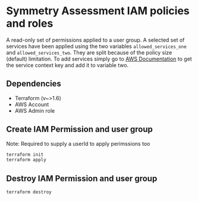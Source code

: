 # Symmetry Assessment IAM policies and  roles

A read-only set of permissions applied to a user group.  A selected set of services have been applied using the two variables `allowed_services_one` and `allowed_services_two`.  They are split because of the policy size (default) limitation.  To add services simply go to [AWS Documentation](https://docs.aws.amazon.com/service-authorization/latest/reference/reference_policies_actions-resources-contextkeys.html) to get the service context key and add it to variable two.  

## Dependencies

- Terraform (v~>1.6)
- AWS Account
- AWS Admin role

## Create IAM Permission and user group

Note: Required to supply a userId to apply perimssions too

```sh
terraform init
terraform apply

```

## Destroy IAM Permission and user group

```sh
terraform destroy
```
